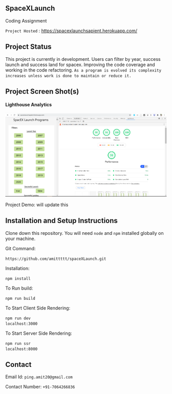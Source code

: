 ## SpaceXLaunch

Coding Assignment 

`Project Hosted` : https://spacexlaunchsapient.herokuapp.com/

## Project Status

This project is currently in development. Users can filter by year, success launch and success land for spacex. Improving the code coverage and working in the code refactoring.
`As a program is evolved its complexity increases unless work is done to maintain or reduce it.`

## Project Screen Shot(s)

#### Lighthouse Analytics 

![alt text](https://github.com/amittttt/spaceXLaunch/blob/master/screenshot/lighthouse.PNG)

Project Demo: will update this 

## Installation and Setup Instructions

Clone down this repository. You will need `node` and `npm` installed globally on your machine.  

Git Command:

`https://github.com/amittttt/spaceXLaunch.git`

Installation:

`npm install`  

To Run build:  

`npm run build`  

To Start Client Side Rendering:

`npm run dev`  
`localhost:3000`

To Start Server Side Rendering:

`npm run ssr`  
`localhost:8000`

## Contact

Email Id: `ping.amit20@gmail.com`

Contact Number: `+91-7064266836`





